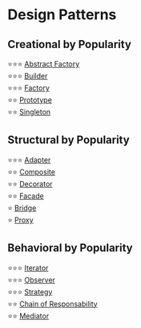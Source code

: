 # Design Patterns

## Creational by Popularity
:star::star::star: [Abstract Factory](./Creational%20-%20Abstract%20Factory/)  
:star::star::star: [Builder](./Creational%20-%20Builder/)  
:star::star::star: [Factory](./Creational%20-%20Factory/)  
:star::star: [Prototype](./Creational%20-%20Prototype/)  
:star::star: [Singleton](./Creational%20-%20Singleton/)  

## Structural by Popularity
:star::star::star: [Adapter](./Structural%20-%20Adapter/)  
:star::star: [Composite](./Structural%20-%20Composite/)  
:star::star: [Decorator](./Structural%20-%20Decorator/)  
:star::star: [Facade](./Structural%20-%20Facade/)  
:star: [Bridge](./Structural%20-%20Bridge/)  
:star: [Proxy](./Structural%20-%20Proxy/)  
  

## Behavioral by Popularity
:star::star::star: [Iterator](./Behavioral%20-%20Iterator/)  
:star::star::star: [Observer](./Behavioral%20-%20Observer/)  
:star::star::star: [Strategy](./Behavioral%20-%20Strategy/)  
:star::star: [Chain of Responsability](./Behavioral%20-%20Chain%20of%20Responsability/)  
:star::star: [Mediator](./Behavioral%20-%20Mediator/)  

